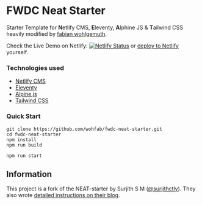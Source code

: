 # FWDC Neat Starter

Starter Template for **N**etlify CMS, **E**leventy, **A**lphine JS & **T**ailwind CSS heavily modified by [fabian wohlgemuth](https://fabianwohlgemuth.de).

Check the Live Demo on Netlify: [![Netlify Status](https://api.netlify.com/api/v1/badges/ad35259d-e9f7-49f9-a8d8-ee342d8bb2e3/deploy-status)](https://app.netlify.com/sites/fwdc-neat-starter/deploys) or [deploy to Netlify](https://app.netlify.com/start/deploy?repository=https://github.com/wohfab/fwdc-neat-starter) yourself.

### Technologies used

- [Netlify CMS](https://www.netlifycms.org/)
- [Eleventy](https://www.11ty.dev/)
- [Alpine.js](https://github.com/alpinejs/alpine)
- [Tailwind CSS](https://tailwindcss.com/)

### Quick Start

```
git clone https://github.com/wohfab/fwdc-neat-starter.git
cd fwdc-neat-starter
npm install
npm run build
```

```
npm run start
```

## Information

This project is a fork of the NEAT-starter by Surjith S M ([@surjithctly](https://surjithctly.in/)). They also wrote [detailed instructions on their blog](https://blog.surjithctly.in/neat-stack-create-a-static-website-with-netlify-cms-eleventy-alpinejs-and-tailwindcss).
